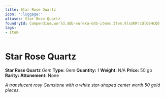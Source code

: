 ```yaml
---
title: Star Rose Quartz
icon: ':luggage:'
aliases: Star Rose Quartz
foundryId: Compendium.world.ddb-eureka-ddb-items.Item.9lxSKRrzQlO8HcQ0
tags:
- Item
---
```


# Star Rose Quartz

**Star Rose Quartz**
_Gem_
**Type:** Gem
**Quantity:** 1
**Weight:** N/A
**Price:** 50 gp
**Rarity:** 
**Attunement:** None

*A translucent rosy Gemstone with a white star-shaped center worth 50 gold pieces.*